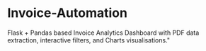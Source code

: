 # Invoice-Automation
Flask + Pandas based Invoice Analytics Dashboard with PDF data extraction, interactive filters, and Charts visualisations."
